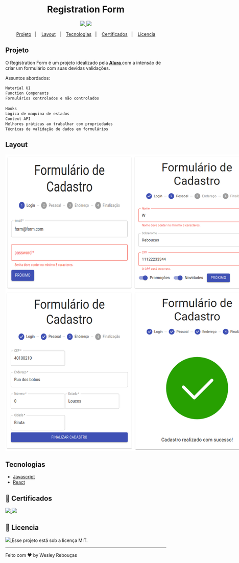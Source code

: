 <h1 align="center"> Registration Form </h1>

<p align="center">
	<a href="https://www.linkedin.com/in/wesley-andrade/">	
		<img src="https://img.shields.io/static/v1?label=&message=WesleyAndrade&color=199ffc&style=flat&logo=linkedin"/>
	</a>
	<a href="https://choosealicense.com/licenses/mit/">	
		<img src="https://img.shields.io/static/v1?label=License&message=MIT&color=199ffc&style=flat"/>
	</a>
</p>

<p align="center">
  <a href="#projeto">Projeto</a>&nbsp;&nbsp;&nbsp;|&nbsp;&nbsp;&nbsp;
  <a href="#layout">Layout</a>&nbsp;&nbsp;&nbsp;|&nbsp;&nbsp;&nbsp;
  <a href="#tecnologias">Tecnologias</a>&nbsp;&nbsp;&nbsp;|&nbsp;&nbsp;&nbsp;
  <a href="#bookmark_tabs-certificados">Certificados</a>&nbsp;&nbsp;&nbsp;|&nbsp;&nbsp;&nbsp;
  <a href="#page_with_curl-licencia">Licencia</a>
</p>

## Projeto

O Registration Form é um projeto idealizado pela 
<a href="https://alura.com.br/"> **Alura** </a> 
com a intensão de criar um formulário com suas devidas validações.

Assuntos abordados:

    Material UI
    Function Components
    Formulários controlados e não controlados

    Hooks
    Lógica de maquina de estados
    Context API 
    Melhores práticas ao trabalhar com propriedades
    Técnicas de validação de dados em formulários

## Layout

<div style="display: flex; flex-direction: 'row'; align-items: 'center';">
	<img src="./public/.github/form-02.png" width="400px">	
	<img src="./public/.github/form-03.png" width="400px">	
</div>
<div style="display: flex; flex-direction: 'row'; align-items: 'center';">
	<img src="./public/.github/form-04.png" width="400px">	
	<img src="./public/.github/form-05.png" width="400px">	
</div>

## Tecnologias

- [Javascript](https://www.javascript.com/)
- [React](https://reactjs.org)

## :bookmark_tabs: Certificados 
<a href="https://cursos.alura.com.br/certificate/010c6926-3bd3-46bc-bebe-fac55704b859">
	<img src="https://img.shields.io/static/v1?label=Alura&message=2021&color=199ffc&style=flat"/>
</a>
<a href="https://cursos.alura.com.br/certificate/e9d11929-1a2b-4580-bc11-5aed8ab65949">
	<img src="https://img.shields.io/static/v1?label=Alura&message=2021&color=199ffc&style=flat"/>
</a>


## :page_with_curl: Licencia 
<a href="https://choosealicense.com/licenses/mit/">
	<img src="https://img.shields.io/static/v1?label=License&message=2021&color=A31F34&style=flat"/>
</a>
Esse projeto está sob a licença MIT. 




---

Feito com ♥ by Wesley Rebouças



